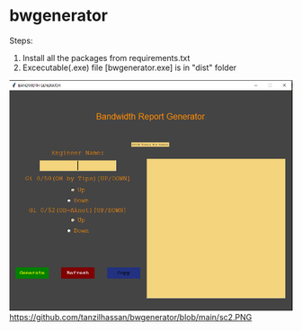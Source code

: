 # bwgenerator

Steps:

1. Install all the packages from requirements.txt  
2. Excecutable(.exe) file [bwgenerator.exe] is in "dist" folder 


![Alt text](https://github.com/tanzilhassan/bwgenerator/blob/main/sc2.PNG?raw=true "Title")
https://github.com/tanzilhassan/bwgenerator/blob/main/sc2.PNG
